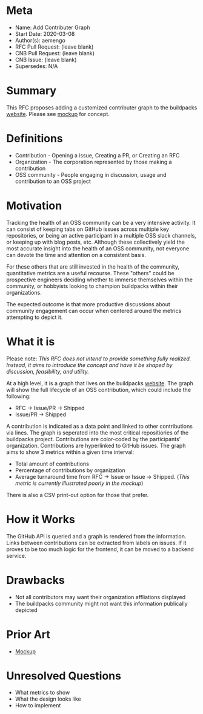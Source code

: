 # Meta
[meta]: #meta
- Name: Add Contributer Graph
- Start Date: 2020-03-08
- Author(s): aemengo
- RFC Pull Request: (leave blank)
- CNB Pull Request: (leave blank)
- CNB Issue: (leave blank)
- Supersedes: N/A

# Summary
[summary]: #summary

This RFC proposes adding a customized contributer graph to the buildpacks [website](https://buildpacks.io/community/). Please see [mockup](#prior-art) for concept.

# Definitions
[definitions]: #definitions

* Contribution - Opening a issue, Creating a PR, or Creating an RFC
* Organization - The corporation represented by those making a contribution
* OSS community - People engaging in discussion, usage and contribution to an OSS project

# Motivation
[motivation]: #motivation

Tracking the health of an OSS community can be a very intensive activity. It can consist of keeping tabs on GitHub issues across multiple key repositories, or being an active participant in a multiple OSS slack channels, or keeping up with blog posts, etc. Although these collectively yield the most accurate insight into the health of an OSS community, not everyone can devote the time and attention on a consistent basis.

For these others that are still invested in the health of the community, quantitative metrics are a useful recourse. These "others" could be prospective engineers deciding whether to immerse themselves within the community, or hobbyists looking to champion buildpacks within their organizations.

The expected outcome is that more productive discussions about community engagement can occur when centered around the metrics attempting to depict it.

# What it is
[what-it-is]: #what-it-is

Please note: _This RFC does not intend to provide something fully realized. Instead, it aims to introduce the concept and have it be shaped by discussion, feasibility, and utility._

At a high level, it is a graph that lives on the buildpacks [website](https://buildpacks.io/community/). The graph will show the full lifecycle of an OSS contribution, which could include the following:

- RFC -> Issue/PR -> Shipped
- Issue/PR -> Shipped

A contribution is indicated as a data point and linked to other contributions via lines. The graph is seperated into the most critical repositiories of the buildpacks project. Contributions are color-coded by the participants' organization. Contributions are hyperlinked to GitHub issues. The graph aims to show 3 metrics within a given time interval:

- Total amount of contributions
- Percentage of contributions by organization
- Average turnaround time from RFC -> Issue or Issue -> Shipped. (_This metric is currently illustrated poorly in the mockup_)

There is also a CSV print-out option for those that prefer.

# How it Works
[how-it-works]: #how-it-works

The GitHub API is queried and a graph is rendered from the information. Links between contributions can be extracted from labels on issues. If it proves to be too much logic for the frontend, it can be moved to a backend service.

# Drawbacks
[drawbacks]: #drawbacks

- Not all contributors may want their organization affliations displayed
- The buildpacks community might not want this information publically depicted

# Prior Art
[prior-art]: #prior-art

- [Mockup](https://user-images.githubusercontent.com/4236888/110389457-8dc2b500-8032-11eb-9dc1-3101dd35aff6.gif)

# Unresolved Questions
[unresolved-questions]: #unresolved-questions

- What metrics to show
- What the design looks like
- How to implement